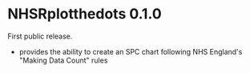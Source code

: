 # NHSRplotthedots 0.1.0

First public release.

* provides the ability to create an SPC chart following NHS England's "Making Data Count" rules
